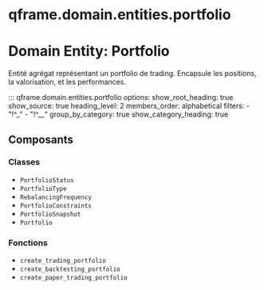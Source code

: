 # qframe.domain.entities.portfolio


Domain Entity: Portfolio
========================

Entité agrégat représentant un portfolio de trading.
Encapsule les positions, la valorisation, et les performances.


::: qframe.domain.entities.portfolio
    options:
      show_root_heading: true
      show_source: true
      heading_level: 2
      members_order: alphabetical
      filters:
        - "!^_"
        - "!^__"
      group_by_category: true
      show_category_heading: true

## Composants

### Classes

- `PortfolioStatus`
- `PortfolioType`
- `RebalancingFrequency`
- `PortfolioConstraints`
- `PortfolioSnapshot`
- `Portfolio`

### Fonctions

- `create_trading_portfolio`
- `create_backtesting_portfolio`
- `create_paper_trading_portfolio`

